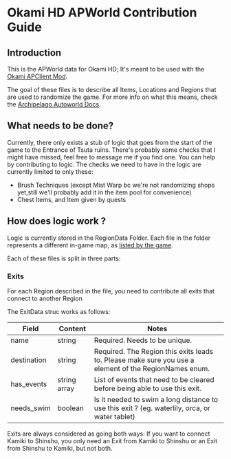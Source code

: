 # Okami HD APWorld Contribution Guide

## Introduction

This is the APWorld data for Okami HD; It's meant to be used with the [Okami APClient Mod](https://github.com/Axertin/okami-apclient).

The goal of these files is to describe all Items, Locations and Regions that are used to randomize the game.
For more info on what this means, check the [Archipelago Autoworld Docs](https://github.com/ArchipelagoMW/Archipelago/blob/main/docs/world%20api.md).

## What needs to be done?

Currently, there only exists a stub of logic that goes from the start of the game to the Entrance of Tsuta ruins. There's probably some checks that I might have missed, feel free to message me if you find one.
You can help by contributing to logic. The checks we need to have in the logic are currently limited to only these:
- Brush Techniques (except Mist Warp bc we're not randomizing shops yet,still we'll probably add it in the item pool for convenience)
- Chest Items, and Item given by quests

## How does logic work ? 

Logic is currently stored in the RegionData Folder. Each file in the folder represents a different in-game map,
as [listed by the game](https://github.com/whataboutclyde/okami-utils/blob/master/data/area_id.yaml).

Each of these files is split in three parts:

### Exits

For each Region described in the file, you need to contribute all exits that connect to another Region

The ExitData struc works as follows:

| Field       | Content      | Notes                                                                                                 |
|-------------|--------------|-------------------------------------------------------------------------------------------------------|
| name        | string       | Required. Needs to be unique.                                                                         |
| destination | string       | Required. The Region this exits leads to. Please make sure you use a element of the RegionNames enum. |
| has_events  | string array | List of events that need to be cleared before being able to use this exit.                            |
| needs_swim  | boolean      | Is it needed to swim a long distance to use this exit ? (eg. waterlily, orca, or water tablet)        |

Exits are always considered as going both ways: If you want to connect Kamiki to Shinshu, you only need an Exit from Kamiki to Shinshu or an Exit from Shinshu to Kamiki, but not both.


